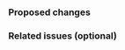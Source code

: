 ### Proposed changes

<!--Tell us what you did and why-->

### Related issues (optional)

<!--Refer to related PRs or issues: #1234, or 'Fixes #1234' or 'Closes #1234'.
    Or link to full URLs to issues or pull requests in other Github projects -->

